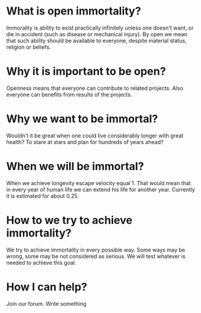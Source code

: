 # What is open immortality?

Immorality is ability to exist practically infinitely unless one doesn't want, or die in accident (such as disease or mechanical injury). By open we mean that such ability should be available to everyone, despite material status, religion or beliefs. 

# Why it is important to be open?

Openness means that everyone can contribute to related projects. Also everyone can benefits from results of the projects. 

# Why we want to be immortal?

Wouldn't it be great when one could live considerably longer with great health? To stare at stars and plan for hundreds of years ahead?

# When we will be immortal?

When we achieve longevity escape velocity equal 1. That would mean that in every year of human life we can extend his life for another year. Currently it is estimated for about 0.25.

# How to we try to achieve immortality?

We try to achieve immortality in every possible way. Some ways may be wrong, some may be not considered as serious. We will test whatever is needed to achieve this goal.

# How I can help?

Join our forum. Write something 
